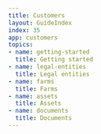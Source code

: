 ```yaml
---
title: Customers
layout: GuideIndex
index: 35
app: customers
topics:
- name: getting-started
  title: Getting started  
- name: legal-entities
  title: Legal entities
- name: farms
  title: Farms 
- name: assets
  title: Assets
- name: documents
  title: Documents
---
```

